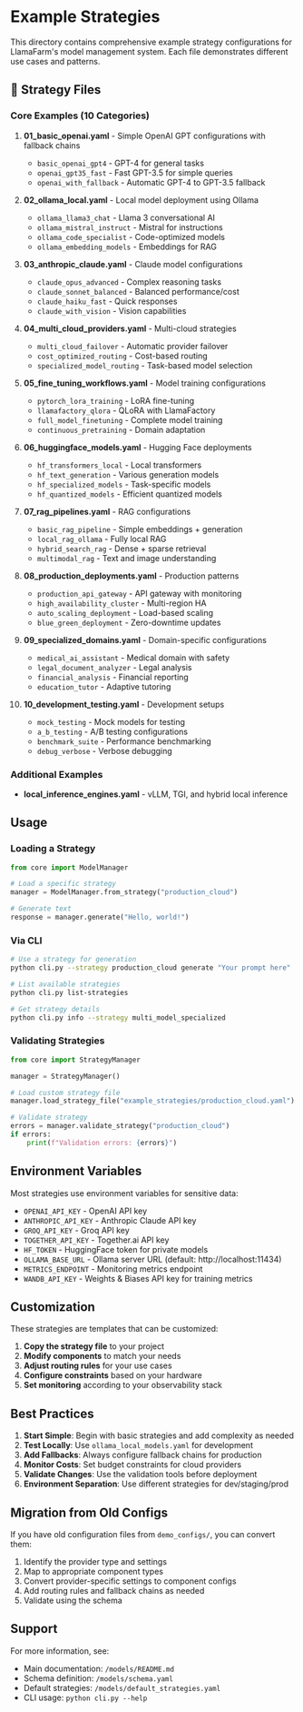 # Example Strategies

This directory contains comprehensive example strategy configurations for LlamaFarm's model management system. Each file demonstrates different use cases and patterns.

## 📁 Strategy Files

### Core Examples (10 Categories)
1. **01_basic_openai.yaml** - Simple OpenAI GPT configurations with fallback chains
   - `basic_openai_gpt4` - GPT-4 for general tasks
   - `openai_gpt35_fast` - Fast GPT-3.5 for simple queries
   - `openai_with_fallback` - Automatic GPT-4 to GPT-3.5 fallback

2. **02_ollama_local.yaml** - Local model deployment using Ollama
   - `ollama_llama3_chat` - Llama 3 conversational AI
   - `ollama_mistral_instruct` - Mistral for instructions
   - `ollama_code_specialist` - Code-optimized models
   - `ollama_embedding_models` - Embeddings for RAG

3. **03_anthropic_claude.yaml** - Claude model configurations
   - `claude_opus_advanced` - Complex reasoning tasks
   - `claude_sonnet_balanced` - Balanced performance/cost
   - `claude_haiku_fast` - Quick responses
   - `claude_with_vision` - Vision capabilities

4. **04_multi_cloud_providers.yaml** - Multi-cloud strategies
   - `multi_cloud_failover` - Automatic provider failover
   - `cost_optimized_routing` - Cost-based routing
   - `specialized_model_routing` - Task-based model selection

5. **05_fine_tuning_workflows.yaml** - Model training configurations
   - `pytorch_lora_training` - LoRA fine-tuning
   - `llamafactory_qlora` - QLoRA with LlamaFactory
   - `full_model_finetuning` - Complete model training
   - `continuous_pretraining` - Domain adaptation

6. **06_huggingface_models.yaml** - Hugging Face deployments
   - `hf_transformers_local` - Local transformers
   - `hf_text_generation` - Various generation models
   - `hf_specialized_models` - Task-specific models
   - `hf_quantized_models` - Efficient quantized models

7. **07_rag_pipelines.yaml** - RAG configurations
   - `basic_rag_pipeline` - Simple embeddings + generation
   - `local_rag_ollama` - Fully local RAG
   - `hybrid_search_rag` - Dense + sparse retrieval
   - `multimodal_rag` - Text and image understanding

8. **08_production_deployments.yaml** - Production patterns
   - `production_api_gateway` - API gateway with monitoring
   - `high_availability_cluster` - Multi-region HA
   - `auto_scaling_deployment` - Load-based scaling
   - `blue_green_deployment` - Zero-downtime updates

9. **09_specialized_domains.yaml** - Domain-specific configurations
   - `medical_ai_assistant` - Medical domain with safety
   - `legal_document_analyzer` - Legal analysis
   - `financial_analysis` - Financial reporting
   - `education_tutor` - Adaptive tutoring

10. **10_development_testing.yaml** - Development setups
    - `mock_testing` - Mock models for testing
    - `a_b_testing` - A/B testing configurations
    - `benchmark_suite` - Performance benchmarking
    - `debug_verbose` - Verbose debugging

### Additional Examples
- **local_inference_engines.yaml** - vLLM, TGI, and hybrid local inference

## Usage

### Loading a Strategy

```python
from core import ModelManager

# Load a specific strategy
manager = ModelManager.from_strategy("production_cloud")

# Generate text
response = manager.generate("Hello, world!")
```

### Via CLI

```bash
# Use a strategy for generation
python cli.py --strategy production_cloud generate "Your prompt here"

# List available strategies
python cli.py list-strategies

# Get strategy details
python cli.py info --strategy multi_model_specialized
```

### Validating Strategies

```python
from core import StrategyManager

manager = StrategyManager()

# Load custom strategy file
manager.load_strategy_file("example_strategies/production_cloud.yaml")

# Validate strategy
errors = manager.validate_strategy("production_cloud")
if errors:
    print(f"Validation errors: {errors}")
```

## Environment Variables

Most strategies use environment variables for sensitive data:

- `OPENAI_API_KEY` - OpenAI API key
- `ANTHROPIC_API_KEY` - Anthropic Claude API key
- `GROQ_API_KEY` - Groq API key
- `TOGETHER_API_KEY` - Together.ai API key
- `HF_TOKEN` - HuggingFace token for private models
- `OLLAMA_BASE_URL` - Ollama server URL (default: http://localhost:11434)
- `METRICS_ENDPOINT` - Monitoring metrics endpoint
- `WANDB_API_KEY` - Weights & Biases API key for training metrics

## Customization

These strategies are templates that can be customized:

1. **Copy the strategy file** to your project
2. **Modify components** to match your needs
3. **Adjust routing rules** for your use cases
4. **Configure constraints** based on your hardware
5. **Set monitoring** according to your observability stack

## Best Practices

1. **Start Simple**: Begin with basic strategies and add complexity as needed
2. **Test Locally**: Use `ollama_local_models.yaml` for development
3. **Add Fallbacks**: Always configure fallback chains for production
4. **Monitor Costs**: Set budget constraints for cloud providers
5. **Validate Changes**: Use the validation tools before deployment
6. **Environment Separation**: Use different strategies for dev/staging/prod

## Migration from Old Configs

If you have old configuration files from `demo_configs/`, you can convert them:

1. Identify the provider type and settings
2. Map to appropriate component types
3. Convert provider-specific settings to component configs
4. Add routing rules and fallback chains as needed
5. Validate using the schema

## Support

For more information, see:
- Main documentation: `/models/README.md`
- Schema definition: `/models/schema.yaml`
- Default strategies: `/models/default_strategies.yaml`
- CLI usage: `python cli.py --help`